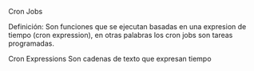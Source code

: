 Cron Jobs

Definición:
Son funciones que se ejecutan basadas en una expresion de tiempo (cron expression), en otras palabras los cron jobs son tareas programadas.

Cron Expressions
Son cadenas de texto que expresan tiempo
